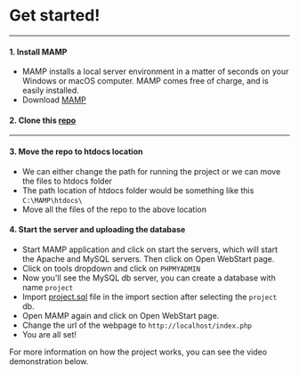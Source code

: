 # Get started!
------------

#### 1. Install MAMP

 - MAMP installs a local server environment in a matter of seconds on your Windows or macOS computer. MAMP comes free of charge, and is easily installed.
 - Download [MAMP](https://www.mamp.info/en/downloads/)


#### 2. Clone this [repo](https://github.com/devanshi39/SE-Project-Group24-Evolo-Project_Management_System)

-----------------

#### 3. Move the repo to htdocs location

 - We can either change the path for running the project or we can move the files to htdocs folder
 - The path location of htdocs folder would be something like this ```C:\MAMP\htdocs\```
 - Move all the files of the repo to the above location


#### 4. Start the server and uploading the database

 - Start MAMP application and click on start the servers, which will start the Apache and MySQL servers. Then click on Open WebStart page.
 - Click on tools dropdown and click on ```PHPMYADMIN```
 - Now you'll see the MySQL db server, you can create a database with name ```project```
 - Import [project.sql]() file in the import section after selecting the ```project``` db.
 - Open MAMP again and click on Open WebStart page.
 - Change the url of the webpage to ```http://localhost/index.php```
 - You are all set!
 
 For more information on how the project works, you can see the video demonstration below.